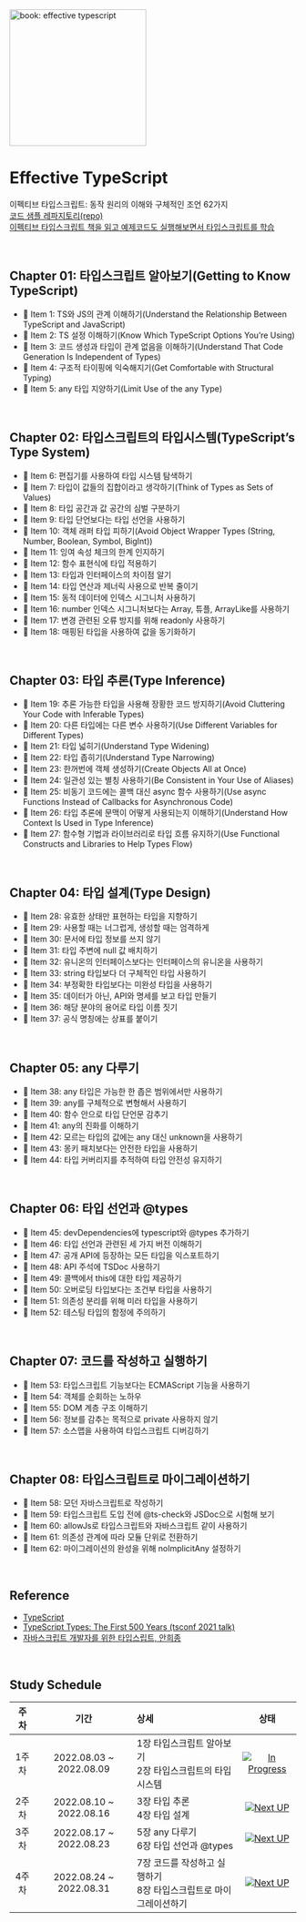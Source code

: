 <img src="https://github.com/danvk/effective-typescript/raw/master/cover.png" alt="book: effective typescript" width="240" height="auto">

# Effective TypeScript

이펙티브 타입스크립트: 동작 원리의 이해와 구체적인 조언 62가지<br>
[코드 샘플 레파지토리(repo)](https://github.com/danvk/effective-typescript)<br>
<u>이펙티브 타입스크립트 책을 읽고 예제코드도 실행해보면서 타입스크립트를 학습</u>

<br>

## Chapter 01: 타입스크립트 알아보기(Getting to Know TypeScript)

-   📝 Item 1: TS와 JS의 관계 이해하기(Understand the Relationship Between TypeScript and JavaScript)
-   📝 Item 2: TS 설정 이해하기(Know Which TypeScript Options You’re Using)
-   📝 Item 3: 코드 생성과 타입이 관계 없음을 이해하기(Understand That Code Generation Is Independent of Types)
-   📝 Item 4: 구조적 타이핑에 익숙해지기(Get Comfortable with Structural Typing)
-   📝 Item 5: any 타입 지양하기(Limit Use of the any Type)

<br>

## Chapter 02: 타입스크립트의 타입시스템(TypeScript’s Type System)

-   📝 Item 6: 편집기를 사용하여 타입 시스템 탐색하기
-   📝 Item 7: 타입이 값들의 집합이라고 생각하기(Think of Types as Sets of Values)
-   📝 Item 8: 타입 공간과 값 공간의 심벌 구분하기
-   📝 Item 9: 타입 단언보다는 타입 선언을 사용하기
-   📝 Item 10: 객체 래퍼 타입 피하기(Avoid Object Wrapper Types (String, Number, Boolean, Symbol, BigInt))
-   📝 Item 11: 잉여 속성 체크의 한계 인지하기
-   📝 Item 12: 함수 표현식에 타입 적용하기
-   📝 Item 13: 타입과 인터페이스의 차이점 알기
-   📝 Item 14: 타입 연산과 제너릭 사용으로 반복 줄이기
-   📝 Item 15: 동적 데이터에 인덱스 시그니처 사용하기
-   📝 Item 16: number 인덱스 시그니처보다는 Array, 튜플, ArrayLike를 사용하기
-   📝 Item 17: 변경 관련된 오류 방지를 위해 readonly 사용하기
-   📝 Item 18: 매핑된 타입을 사용하여 값을 동기화하기

<br>

## Chapter 03: 타입 추론(Type Inference)

-   📝 Item 19: 추론 가능한 타입을 사용해 장황한 코드 방지하기(Avoid Cluttering Your Code with Inferable Types)
-   📝 Item 20: 다른 타입에는 다른 변수 사용하기(Use Different Variables for Different Types)
-   📝 Item 21: 타입 넓히기(Understand Type Widening)
-   📝 Item 22: 타입 좁히기(Understand Type Narrowing)
-   📝 Item 23: 한꺼번에 객체 생성하기(Create Objects All at Once)
-   📝 Item 24: 일관성 있는 별칭 사용하기(Be Consistent in Your Use of Aliases)
-   📝 Item 25: 비동기 코드에는 콜백 대신 async 함수 사용하기(Use async Functions Instead of Callbacks for Asynchronous Code)
-   📝 Item 26: 타입 추론에 문맥이 어떻게 사용되는지 이해하기(Understand How Context Is Used in Type Inference)
-   📝 Item 27: 함수형 기법과 라이브러리로 타입 흐름 유지하기(Use Functional Constructs and Libraries to Help Types Flow)

<br>

## Chapter 04: 타입 설계(Type Design)

-   📝 Item 28: 유효한 상태만 표현하는 타입을 지향하기
-   📝 Item 29: 사용할 때는 너그럽게, 생성할 때는 엄격하게
-   📝 Item 30: 문서에 타입 정보를 쓰지 않기
-   📝 Item 31: 타입 주변에 null 값 배치하기
-   📝 Item 32: 유니온의 인터페이스보다는 인터페이스의 유니온을 사용하기
-   📝 Item 33: string 타입보다 더 구체적인 타입 사용하기
-   📝 Item 34: 부정확한 타입보다는 미완성 타입을 사용하기
-   📝 Item 35: 데이터가 아닌, API와 명세를 보고 타입 만들기
-   📝 Item 36: 해당 분야의 용어로 타입 이름 짓기
-   📝 Item 37: 공식 명칭에는 상표를 붙이기

<br>

## Chapter 05: any 다루기

-   📝 Item 38: any 타입은 가능한 한 좁은 범위에서만 사용하기
-   📝 Item 39: any를 구체적으로 변형해서 사용하기
-   📝 Item 40: 함수 안으로 타입 단언문 감추기
-   📝 Item 41: any의 진화를 이해하기
-   📝 Item 42: 모르는 타입의 값에는 any 대신 unknown을 사용하기
-   📝 Item 43: 몽키 패치보다는 안전한 타입을 사용하기
-   📝 Item 44: 타입 커버리지를 추적하여 타입 안전성 유지하기

<br>

## Chapter 06: 타입 선언과 @types

-   📝 Item 45: devDependencies에 typescript와 @types 추가하기
-   📝 Item 46: 타입 선언과 관련된 세 가지 버전 이해하기
-   📝 Item 47: 공개 API에 등장하는 모든 타입을 익스포트하기
-   📝 Item 48: API 주석에 TSDoc 사용하기
-   📝 Item 49: 콜백에서 this에 대한 타입 제공하기
-   📝 Item 50: 오버로딩 타입보다는 조건부 타입을 사용하기
-   📝 Item 51: 의존성 분리를 위해 미러 타입을 사용하기
-   📝 Item 52: 테스팅 타입의 함정에 주의하기

<br>

## Chapter 07: 코드를 작성하고 실행하기

-   📝 Item 53: 타입스크립트 기능보다는 ECMAScript 기능을 사용하기
-   📝 Item 54: 객체를 순회하는 노하우
-   📝 Item 55: DOM 계층 구조 이해하기
-   📝 Item 56: 정보를 감추는 목적으로 private 사용하지 않기
-   📝 Item 57: 소스맵을 사용하여 타입스크립트 디버깅하기

<br>

## Chapter 08: 타입스크립트로 마이그레이션하기

-   📝 Item 58: 모던 자바스크립트로 작성하기
-   📝 Item 59: 타입스크립트 도입 전에 @ts-check와 JSDoc으로 시험해 보기
-   📝 Item 60: allowJs로 타입스크립트와 자바스크립트 같이 사용하기
-   📝 Item 61: 의존성 관계에 따라 모듈 단위로 전환하기
-   📝 Item 62: 마이그레이션의 완성을 위해 noImplicitAny 설정하기

<br>

## Reference

-   [TypeScript](https://www.typescriptlang.org/docs/handbook/typescript-from-scratch.html)
-   [TypeScript Types: The First 500 Years (tsconf 2021 talk)](https://www.youtube.com/watch?v=uN1zuV4DGRY&t=4s)
-   [자바스크립트 개발자를 위한 타입스립트, 안희종](https://ahnheejong.gitbook.io/ts-for-jsdev/)

<br>

## Study Schedule

| 주차  |          기간           | 상세                                                                |                                     상태                                     |
| :---: | :---------------------: | :------------------------------------------------------------------ | :--------------------------------------------------------------------------: |
| 1주차 | 2022.08.03 ~ 2022.08.09 | 1장 타입스크립트 알아보기<br>2장 타입스크립트의 타입 시스템         | [![In Progress](https://img.shields.io/badge/In_Progress-#E86554)](https://) |
| 2주차 | 2022.08.10 ~ 2022.08.16 | 3장 타입 추론<br>4장 타입 설계                                      |     [![Next UP](https://img.shields.io/badge/Next_UP-#6509A9)](https://)     |
| 3주차 | 2022.08.17 ~ 2022.08.23 | 5장 any 다루기<br>6장 타입 선언과 @types                            |     [![Next UP](https://img.shields.io/badge/Next_UP-#6509A9)](https://)     |
| 4주차 | 2022.08.24 ~ 2022.08.31 | 7장 코드를 작성하고 실행하기<br>8장 타입스크립트로 마이그레이션하기 |     [![Next UP](https://img.shields.io/badge/Next_UP-#6509A9)](https://)     |
